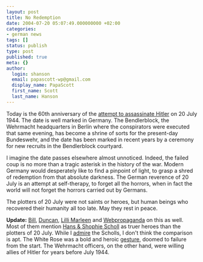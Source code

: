 ```yaml
---
layout: post
title: No Redemption
date: 2004-07-20 05:07:49.000000000 +02:00
categories:
- german news
tags: []
status: publish
type: post
published: true
meta: {}
author:
  login: shanson
  email: papascott-wp@gmail.com
  display_name: PapaScott
  first_name: Scott
  last_name: Hanson
---
```

<p>Today is the 60th anniversary of the <a href="http://en.wikipedia.org/wiki/July_20_Plot">attempt to assassinate Hitler</a> on 20 July 1944. The date is well marked in Germany. The Bendlerblock, the Wehrmacht headquarters in Berlin where the conspirators were executed that same evening, has become a shrine of sorts for the present-day Bundeswehr, and the date has been marked in recent years by a ceremony for new recruits in the Bendlerblock courtyard.</p>
<p>I imagine the date passes elsewhere almost unnoticed. Indeed, the failed coup is no more than a tragic asterisk in the history of the war. Modern Germany would desperately like to find a pinpoint of light, to grasp a shred of redemption from that absolute darkness. The German reverence of 20 July is an attempt at self-therapy, to forget all the horrors, when in fact the world will not forget the horrors carried out by Germans.</p>
<p>The plotters of 20 July were not saints or heroes, but human beings who recovered their humanity all too late. May they rest in peace.</p>
<p><strong>Update:</strong> <a href="http://www.billspricht.net/2004_07_18_archive.html#109035536770175063">Bill</a>, <a href="http://expat-odyssey.blogspot.com/2004/07/who-were-true-german-heros.html">Duncan</a>, <a href="http://lillimarleen.blogspot.com/2004/07/july-20th-in-germany-yes-in-germany.html">Lilli Marleen</a> and <a href="http://couchblog.de/webpropaganda/article/321/">Webpropaganda</a> on this as well. Most of them mention <a href="http://en.wikipedia.org/wiki/White_Rose">Hans & Shophie Scholl</a> as truer heroes than the plotters of 20 July. While I <a href="https://www.papascott.de/archives/2003/11/07/the-greatest-germans/">admire</a> the Scholls, I don't think the comparison is apt. The White Rose was a bold and heroic <a href="https://www.papascott.de/archives/2004/07/20/no-redemption/#comment-1426">gesture</a>, doomed to failure from the start. The Wehrmacht officers, on the other hand, were willing allies of Hitler for years before July 1944.</p>
